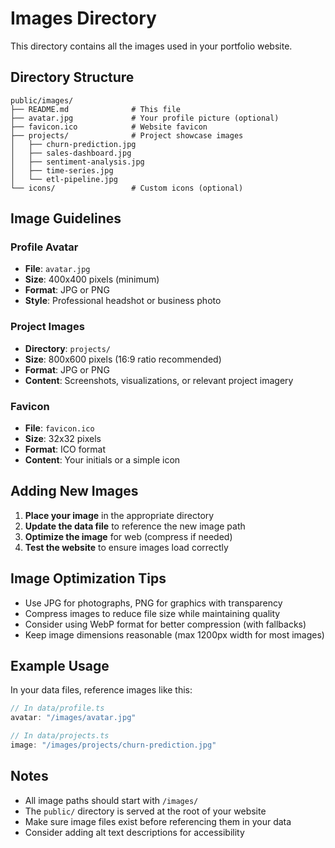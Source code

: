 # Images Directory

This directory contains all the images used in your portfolio website.

## Directory Structure

```
public/images/
├── README.md              # This file
├── avatar.jpg             # Your profile picture (optional)
├── favicon.ico            # Website favicon
├── projects/              # Project showcase images
│   ├── churn-prediction.jpg
│   ├── sales-dashboard.jpg
│   ├── sentiment-analysis.jpg
│   ├── time-series.jpg
│   └── etl-pipeline.jpg
└── icons/                 # Custom icons (optional)
```

## Image Guidelines

### Profile Avatar
- **File**: `avatar.jpg`
- **Size**: 400x400 pixels (minimum)
- **Format**: JPG or PNG
- **Style**: Professional headshot or business photo

### Project Images
- **Directory**: `projects/`
- **Size**: 800x600 pixels (16:9 ratio recommended)
- **Format**: JPG or PNG
- **Content**: Screenshots, visualizations, or relevant project imagery

### Favicon
- **File**: `favicon.ico`
- **Size**: 32x32 pixels
- **Format**: ICO format
- **Content**: Your initials or a simple icon

## Adding New Images

1. **Place your image** in the appropriate directory
2. **Update the data file** to reference the new image path
3. **Optimize the image** for web (compress if needed)
4. **Test the website** to ensure images load correctly

## Image Optimization Tips

- Use JPG for photographs, PNG for graphics with transparency
- Compress images to reduce file size while maintaining quality
- Consider using WebP format for better compression (with fallbacks)
- Keep image dimensions reasonable (max 1200px width for most images)

## Example Usage

In your data files, reference images like this:

```typescript
// In data/profile.ts
avatar: "/images/avatar.jpg"

// In data/projects.ts
image: "/images/projects/churn-prediction.jpg"
```

## Notes

- All image paths should start with `/images/`
- The `public/` directory is served at the root of your website
- Make sure image files exist before referencing them in your data
- Consider adding alt text descriptions for accessibility
